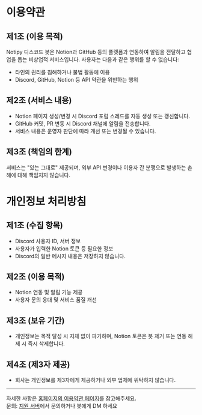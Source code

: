 # 이용약관

## 제1조 (이용 목적)
Notipy 디스코드 봇은 Notion과 GitHub 등의 플랫폼과 연동하여 알림을 전달하고 협업을 돕는 비상업적 서비스입니다. 사용자는 다음과 같은 행위를 할 수 없습니다:

- 타인의 권리를 침해하거나 불법 활동에 이용
- Discord, GitHub, Notion 등 API 약관을 위반하는 행위

## 제2조 (서비스 내용)
- Notion 페이지 생성/변경 시 Discord 포럼 스레드를 자동 생성 또는 갱신합니다.
- GitHub 커밋, PR 변동 시 Discord 채널에 알림을 전송합니다.
- 서비스 내용은 운영자 판단에 따라 개선 또는 변경될 수 있습니다.

## 제3조 (책임의 한계)
서비스는 "있는 그대로" 제공되며, 외부 API 변경이나 이용자 간 분쟁으로 발생하는 손해에 대해 책임지지 않습니다.

# 개인정보 처리방침

## 제1조 (수집 항목)
- Discord 사용자 ID, 서버 정보
- 사용자가 입력한 Notion 토큰 등 필요한 정보
- Discord의 일반 메시지 내용은 저장하지 않습니다.

## 제2조 (이용 목적)
- Notion 연동 및 알림 기능 제공
- 사용자 문의 응대 및 서비스 품질 개선

## 제3조 (보유 기간)
- 개인정보는 목적 달성 시 지체 없이 파기하며, Notion 토큰은 봇 제거 또는 연동 해제 시 즉시 삭제합니다.

## 제4조 (제3자 제공)
- 회사는 개인정보를 제3자에게 제공하거나 외부 업체에 위탁하지 않습니다.

---

자세한 사항은 [홈페이지의 이용약관 페이지](https://notipy.code0987.com/policy)를 참고해주세요.   
문의: [지원 서버](https://discord.gg/HzAnBSCN7t)에서 문의하거나 봇에게 DM 하세요
